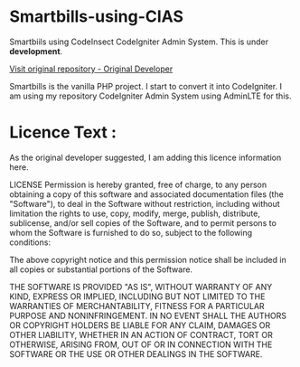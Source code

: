 # Smartbills-using-CIAS
Smartbiils using CodeInsect CodeIgniter Admin System. This is under **development**.

[Visit original repository - Original Developer](https://github.com/veerajongit/smartbills)

Smartbills is the vanilla PHP project. I start to convert it into CodeIgniter. I am using my repository CodeIgniter Admin System using AdminLTE for this.

# Licence Text :

As the original developer suggested, I am adding this licence information here.

LICENSE Permission is hereby granted, free of charge, to any person obtaining a copy of this software and associated documentation files (the "Software"), to deal in the Software without restriction, including without limitation the rights to use, copy, modify, merge, publish, distribute, sublicense, and/or sell copies of the Software, and to permit persons to whom the Software is furnished to do so, subject to the following conditions:

The above copyright notice and this permission notice shall be included in all copies or substantial portions of the Software.

THE SOFTWARE IS PROVIDED "AS IS", WITHOUT WARRANTY OF ANY KIND, EXPRESS OR IMPLIED, INCLUDING BUT NOT LIMITED TO THE WARRANTIES OF MERCHANTABILITY, FITNESS FOR A PARTICULAR PURPOSE AND NONINFRINGEMENT. IN NO EVENT SHALL THE AUTHORS OR COPYRIGHT HOLDERS BE LIABLE FOR ANY CLAIM, DAMAGES OR OTHER LIABILITY, WHETHER IN AN ACTION OF CONTRACT, TORT OR OTHERWISE, ARISING FROM, OUT OF OR IN CONNECTION WITH THE SOFTWARE OR THE USE OR OTHER DEALINGS IN THE SOFTWARE.
